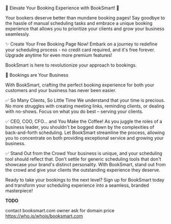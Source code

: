 🌟 Elevate Your Booking Experience with BookSmart! 🌟

Your bookers deserve better than mundane booking pages! Say goodbye to the hassle of manual scheduling tasks and embrace a unique booking experience that allows you to prioritize your clients and grow your business seamlessly.

✨ Create Your Free Booking Page Now!
Embark on a journey to redefine your scheduling process - no credit card required, and it's free forever. Upgrade anytime for even more premium features!

BookSmart is here to revolutionize your approach to bookings.

📅 Bookings are Your Business

With BookSmart, crafting the perfect booking experience for both your customers and your business has never been easier.

✅ So Many Clients, So Little Time
We understand that your time is precious. No more struggles with creating meeting links, reminding clients, or dealing with no-shows. Focus on what you do best – serving your clients.

✅ CEO, COO, CFO... and You Make the Coffee!
As you juggle the roles of a business leader, you shouldn't be bogged down by the complexities of back-and-forth scheduling. Let BookSmart streamline the process, allowing you to concentrate on both providing exceptional service and growing your business.

✅ Stand Out from the Crowd
Your business is unique, and your scheduling tool should reflect that. Don't settle for generic scheduling tools that don't showcase your brand's distinct personality. With BookSmart, stand out from the crowd and give your clients the outstanding experience they deserve.

Ready to take your bookings to the next level? Sign up for BookSmart today and transform your scheduling experience into a seamless, branded masterpiece!

**TODO**

contact booksmart.com owner ask for domain price https://who.is/whois/booksmart.com
